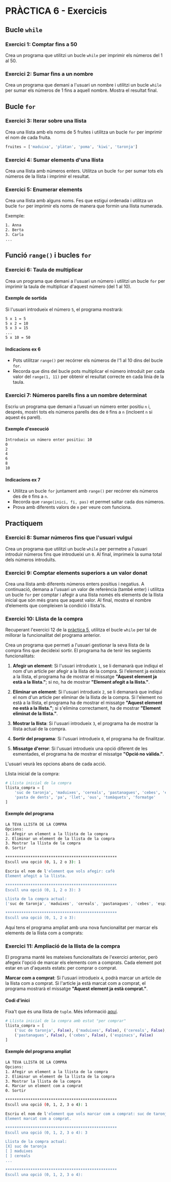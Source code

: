 # PRÀCTICA 6 - Exercicis

## Bucle `while`

### Exercici 1: Comptar fins a 50

Crea un programa que utilitzi un bucle `while` per imprimir els números del 1 al 50.

### Exercici 2: Sumar fins a un nombre

Crea un programa que demani a l'usuari un nombre i utilitzi un bucle `while` per sumar els números de 1 fins a aquell nombre. Mostra el resultat final.

## Bucle `for`

### Exercici 3: Iterar sobre una llista

Crea una llista amb els noms de 5 fruites i utilitza un bucle `for` per imprimir el nom de cada fruita.

```python
fruites = ['maduixa', 'plàtan', 'poma', 'kiwi', 'taronja']
```

### Exercici 4: Sumar elements d'una llista

Crea una llista amb números enters. Utilitza un bucle `for` per sumar tots els números de la llista i imprimir el resultat.

### Exercici 5: Enumerar elements

Crea una llista amb alguns noms. Fes que estigui ordenada i utilitza un bucle `for` per imprimir els noms de manera que formin una llista numerada.

Exemple:

```bash
1. Anna
2. Berta
3. Carla
...
```

## Funció `range()` i bucles `for`

### Exercici 6: Taula de multiplicar

Crea un programa que demani a l'usuari un número i utilitzi un bucle `for` per imprimir la taula de multiplicar d'aquest número (del 1 al 10).

#### Exemple de sortida

Si l'usuari introdueix el número `5`, el programa mostrarà:

```bash
5 x 1 = 5
5 x 2 = 10
5 x 3 = 15
...
5 x 10 = 50
```

#### Indicacions ex 6

- Pots utilitzar `range()` per recórrer els números de l'1 al 10 dins del bucle `for`.
- Recorda que dins del bucle pots multiplicar el número introduït per cada valor del `range(1, 11)` per obtenir el resultat correcte en cada línia de la taula.

### Exercici 7: Números parells fins a un nombre determinat

Escriu un programa que demani a l’usuari un número enter positiu `n` i, després, mostri tots els números parells des de `0` fins a `n` (incloent `n` si aquest és parell).

#### Exemple d'execució

```bash
Introdueix un número enter positiu: 10
0
2
4
6
8
10
```

#### Indicacions ex 7

- Utilitza un bucle `for` juntament amb `range()` per recórrer els números des de `0` fins a `n`.
- Recorda que `range(inici, fi, pas)` et permet saltar cada dos números.
- Prova amb diferents valors de `n` per veure com funciona.

## Practiquem

### Exercici 8: Sumar números fins que l'usuari vulgui

Crea un programa que utilitzi un bucle `while` per permetre a l'usuari introduir números fins que introdueixi un `0`. Al final, imprimeix la suma total dels números introduïts.

### Exercici 9: Comptar elements superiors a un valor donat

Crea una llista amb diferents números enters positius i negatius. A continuació, demana a l'usuari un valor de referència (també enter) i utilitza un bucle `for` per comptar i afegir a una llista només els elements de la llista inicial que són més grans que aquest valor. Al final, mostra el nombre d’elements que compleixen la condició i llista'ls.

### Exercici 10: Llista de la compra

Recuperant l'exercici 12 de la [pràctica 5](/Pràctica_5/practica5.md), utilitza el bucle `while` per tal de millorar la funcionalitat del programa anterior.

Crea un programa que permeti a l'usuari gestionar la seva llista de la compra fins que decideixi sortir. El programa ha de tenir les següents funcionalitats:

1. **Afegir un element**: Si l'usuari introdueix `1`, se li demanarà que indiqui el nom d'un article per afegir a la llista de la compra. Si l'element ja existeix a la llista, el programa ha de mostrar el missatge **"Aquest element ja està a la llista."**; si no, ha de mostrar **"Element afegit a la llista."**.

2. **Eliminar un element**: Si l'usuari introdueix `2`, se li demanarà que indiqui el nom d'un article per eliminar de la llista de la compra. Si l'element no està a la llista, el programa ha de mostrar el missatge **"Aquest element no està a la llista."**; si s'elimina correctament, ha de mostrar **"Element eliminat de la llista."**.

3. **Mostrar la llista**: Si l'usuari introdueix `3`, el programa ha de mostrar la llista actual de la compra.

4. **Sortir del programa**: Si l'usuari introdueix `0`, el programa ha de finalitzar.

5. **Missatge d'error**: Si l'usuari introdueix una opció diferent de les esmentades, el programa ha de mostrar el missatge **"Opció no vàlida."**.

L'usuari veurà les opcions abans de cada acció.

Llista inicial de la compra:

```python
# Llista inicial de la compra
llista_compra = [
    'suc de taronja', 'maduixes', 'cereals', 'pastanagues', 'cebes', 'espinacs',
    'pasta de dents', 'pa', 'llet', 'ous', 'tomàquets', 'formatge'
]
```

#### Exemple del programa

```bash
LA TEVA LLISTA DE LA COMPRA
Opcions:
1. Afegir un element a la llista de la compra
2. Eliminar un element de la llista de la compra
3. Mostrar la llista de la compra
0. Sortir

*************************************************
Escull una opció (0, 1, 2 o 3): 1

Escriu el nom de l'element que vols afegir: cafè
Element afegit a la llista.

*************************************************
Escull una opció (0, 1, 2 o 3): 3

Llista de la compra actual:
['suc de taronja', 'maduixes', 'cereals', 'pastanagues', 'cebes', 'espinacs', 'pasta de dents', 'pa', 'llet', 'ous', 'tomàquets', 'formatge', 'cafè']

*************************************************
Escull una opció (0, 1, 2 o 3):
```

Aquí tens el programa ampliat amb una nova funcionalitat per marcar els elements de la llista com a comprats:

### Exercici 11: Ampliació de la llista de la compra

El programa manté les mateixes funcionalitats de l'exercici anterior, però afegeix l'opció de marcar els elements com a comprats. Cada element pot estar en un d'aquests estats: per comprar o comprat.

**Marcar com a comprat**: Si l'usuari introdueix `4`, podrà marcar un article de la llista com a comprat. Si l'article ja està marcat com a comprat, el programa mostrarà el missatge **"Aquest element ja està comprat."**.

#### Codi d'inici

Fixa't que és una llista de `tuple`. Més informació [aquí](https://www.w3schools.com/python/python_tuples.asp).

```python
# Llista inicial de la compra amb estat "per comprar"
llista_compra = [
    ('suc de taronja', False), ('maduixes', False), ('cereals', False),
    ('pastanagues', False), ('cebes', False), ('espinacs', False)
]
```

#### Exemple del programa ampliat

```bash
LA TEVA LLISTA DE LA COMPRA
Opcions:
1. Afegir un element a la llista de la compra
2. Eliminar un element de la llista de la compra
3. Mostrar la llista de la compra
4. Marcar un element com a comprat
0. Sortir

*************************************************
Escull una opció (0, 1, 2, 3 o 4): 1

Escriu el nom de l'element que vols marcar com a comprat: suc de taronja
Element marcat com a comprat.

*************************************************
Escull una opció (0, 1, 2, 3 o 4): 3

Llista de la compra actual:
[X] suc de taronja
[ ] maduixes
[ ] cereals
...

*************************************************
Escull una opció (0, 1, 2, 3 o 4):

```
